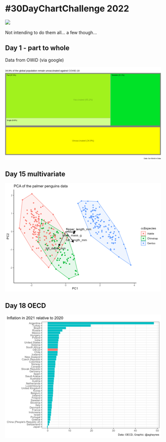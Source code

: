 
# #30DayChartChallenge 2022

![](https://github.com/30DayChartChallenge/Edition2022/raw/main/img/prompts-full.png)

Not intending to do them all... a few though...

## Day 1 - part to whole

Data from OWiD (via google)

![](01_part_to_whole.png)


## Day 15 multivariate

![](15_multivariate.png)

## Day 18 OECD

![](18_OECD.png)
